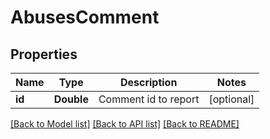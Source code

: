 # AbusesComment

## Properties
Name | Type | Description | Notes
------------ | ------------- | ------------- | -------------
**id** | **Double** | Comment id to report | [optional] 

[[Back to Model list]](../README.md#documentation-for-models) [[Back to API list]](../README.md#documentation-for-api-endpoints) [[Back to README]](../README.md)


